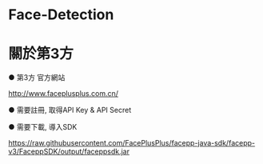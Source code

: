 # Face-Detection
  
# 關於第3方
● 第3方 官方網站
 
http://www.faceplusplus.com.cn/
  

● 需要註冊, 取得API Key & API Secret
   

● 需要下載, 導入SDK   

https://raw.githubusercontent.com/FacePlusPlus/facepp-java-sdk/facepp-v3/FaceppSDK/output/faceppsdk.jar

